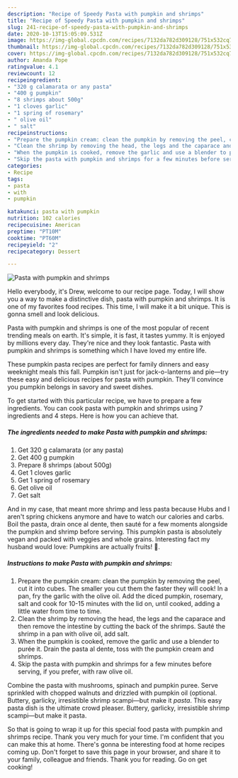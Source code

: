 ```yaml
---
description: "Recipe of Speedy Pasta with pumpkin and shrimps"
title: "Recipe of Speedy Pasta with pumpkin and shrimps"
slug: 241-recipe-of-speedy-pasta-with-pumpkin-and-shrimps
date: 2020-10-13T15:05:09.531Z
image: https://img-global.cpcdn.com/recipes/7132da782d309128/751x532cq70/pasta-with-pumpkin-and-shrimps-recipe-main-photo.jpg
thumbnail: https://img-global.cpcdn.com/recipes/7132da782d309128/751x532cq70/pasta-with-pumpkin-and-shrimps-recipe-main-photo.jpg
cover: https://img-global.cpcdn.com/recipes/7132da782d309128/751x532cq70/pasta-with-pumpkin-and-shrimps-recipe-main-photo.jpg
author: Amanda Pope
ratingvalue: 4.1
reviewcount: 12
recipeingredient:
- "320 g calamarata or any pasta"
- "400 g pumpkin"
- "8 shrimps about 500g"
- "1 cloves garlic"
- "1 spring of rosemary"
- " olive oil"
- " salt"
recipeinstructions:
- "Prepare the pumpkin cream: clean the pumpkin by removing the peel, cut it into cubes. The smaller you cut them the faster they will cook! In a pan, fry the garlic with the olive oil. Add the diced pumpkin, rosemary, salt and cook for 10-15 minutes with the lid on, until cooked, adding a little water from time to time."
- "Clean the shrimp by removing the head, the legs and the caparace and then remove the intestine by cutting the back of the shrimps. Sauté the shrimp in a pan with olive oil, add salt."
- "When the pumpkin is cooked, remove the garlic and use a blender to purée it. Drain the pasta al dente, toss with the pumpkin cream and shrimps."
- "Skip the pasta with pumpkin and shrimps for a few minutes before serving, if you prefer, with raw olive oil."
categories:
- Recipe
tags:
- pasta
- with
- pumpkin

katakunci: pasta with pumpkin 
nutrition: 102 calories
recipecuisine: American
preptime: "PT10M"
cooktime: "PT60M"
recipeyield: "2"
recipecategory: Dessert

---
```



![Pasta with pumpkin and shrimps](https://img-global.cpcdn.com/recipes/7132da782d309128/751x532cq70/pasta-with-pumpkin-and-shrimps-recipe-main-photo.jpg)

Hello everybody, it's Drew, welcome to our recipe page. Today, I will show you a way to make a distinctive dish, pasta with pumpkin and shrimps. It is one of my favorites food recipes. This time, I will make it a bit unique. This is gonna smell and look delicious.

Pasta with pumpkin and shrimps is one of the most popular of recent trending meals on earth. It's simple, it is fast, it tastes yummy. It is enjoyed by millions every day. They're nice and they look fantastic. Pasta with pumpkin and shrimps is something which I have loved my entire life.

These pumpkin pasta recipes are perfect for family dinners and easy weeknight meals this fall. Pumpkin isn&#39;t just for jack-o-lanterns and pie—try these easy and delicious recipes for pasta with pumpkin. They&#39;ll convince you pumpkin belongs in savory and sweet dishes.


To get started with this particular recipe, we have to prepare a few ingredients. You can cook pasta with pumpkin and shrimps using 7 ingredients and 4 steps. Here is how you can achieve that.

<!--inarticleads1-->

##### The ingredients needed to make Pasta with pumpkin and shrimps:

1. Get 320 g calamarata (or any pasta)
1. Get 400 g pumpkin
1. Prepare 8 shrimps (about 500g)
1. Get 1 cloves garlic
1. Get 1 spring of rosemary
1. Get  olive oil
1. Get  salt


And in my case, that meant more shrimp and less pasta because Hubs and I aren&#39;t spring chickens anymore and have to watch our calories and carbs. Boil the pasta, drain once al dente, then sauté for a few moments alongside the pumpkin and shrimp before serving. This pumpkin pasta is absolutely vegan and packed with veggies and whole grains. Interesting fact my husband would love: Pumpkins are actually fruits! 🙂. 

<!--inarticleads2-->

##### Instructions to make Pasta with pumpkin and shrimps:

1. Prepare the pumpkin cream: clean the pumpkin by removing the peel, cut it into cubes. The smaller you cut them the faster they will cook! In a pan, fry the garlic with the olive oil. Add the diced pumpkin, rosemary, salt and cook for 10-15 minutes with the lid on, until cooked, adding a little water from time to time.
1. Clean the shrimp by removing the head, the legs and the caparace and then remove the intestine by cutting the back of the shrimps. Sauté the shrimp in a pan with olive oil, add salt.
1. When the pumpkin is cooked, remove the garlic and use a blender to purée it. Drain the pasta al dente, toss with the pumpkin cream and shrimps.
1. Skip the pasta with pumpkin and shrimps for a few minutes before serving, if you prefer, with raw olive oil.


Combine the pasta with mushrooms, spinach and pumpkin puree. Serve sprinkled with chopped walnuts and drizzled with pumpkin oil (optional. Buttery, garlicky, irresistible shrimp scampi—but make it *pasta*. This easy pasta dish is the ultimate crowd pleaser. Buttery, garlicky, irresistible shrimp scampi—but make it pasta. 

So that is going to wrap it up for this special food pasta with pumpkin and shrimps recipe. Thank you very much for your time. I'm confident that you can make this at home. There's gonna be interesting food at home recipes coming up. Don't forget to save this page in your browser, and share it to your family, colleague and friends. Thank you for reading. Go on get cooking!
